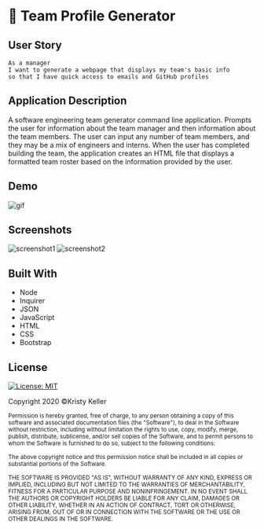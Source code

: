 # 👥 Team Profile Generator

## User Story
```
As a manager
I want to generate a webpage that displays my team's basic info
so that I have quick access to emails and GitHub profiles

```
## Application Description
 A software engineering team generator command line application. Prompts the user for information about the team manager and then information about the team members. The user can input any number of team members, and they may be a mix of engineers and interns. When the user has completed building the team, the application creates an HTML file that displays a formatted team roster based on the information provided by the user.
 
## Demo
![gif](.gif)

## Screenshots
![screenshot1](./Assests/Images/.png)
![screenshot2](./Assests/Images/.png)

## Built With
* Node
* Inquirer
* JSON
* JavaScript
* HTML
* CSS
* Bootstrap

## License
[![License: MIT](https://img.shields.io/badge/License-MIT-yellow.svg)](https://opensource.org/licenses/MIT)

Copyright 2020 ©Kristy Keller

<sup>Permission is hereby granted, free of charge, to any person obtaining a copy of this software and associated documentation files (the "Software"), to deal in the Software without restriction, including without limitation the rights to use, copy, modify, merge, publish, distribute, sublicense, and/or sell copies of the Software, and to permit persons to whom the Software is furnished to do so, subject to the following conditions:
  
<sup>The above copyright notice and this permission notice shall be included in all copies or substantial portions of the Software.
  
<sup>THE SOFTWARE IS PROVIDED "AS IS", WITHOUT WARRANTY OF ANY KIND, EXPRESS OR IMPLIED, INCLUDING BUT NOT LIMITED TO THE WARRANTIES OF MERCHANTABILITY, FITNESS FOR A PARTICULAR PURPOSE AND NONINFRINGEMENT. IN NO EVENT SHALL THE AUTHORS OR COPYRIGHT HOLDERS BE LIABLE FOR ANY CLAIM, DAMAGES OR OTHER LIABILITY, WHETHER IN AN ACTION OF CONTRACT, TORT OR OTHERWISE, ARISING FROM, OUT OF OR IN CONNECTION WITH THE SOFTWARE OR THE USE OR OTHER DEALINGS IN THE SOFTWARE.
